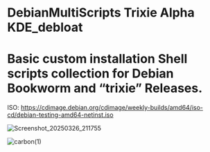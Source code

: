# DebianMultiScripts Trixie Alpha KDE_debloat

# Basic custom installation Shell scripts collection for Debian Bookworm and “trixie” Releases.

ISO: https://cdimage.debian.org/cdimage/weekly-builds/amd64/iso-cd/debian-testing-amd64-netinst.iso

![Screenshot_20250326_211755](https://github.com/user-attachments/assets/1fd8db37-0854-46cd-8222-2959b45fbf86)

![carbon(1)](https://github.com/user-attachments/assets/e447b036-0398-41d5-b58f-cf9161d1bf2f)

